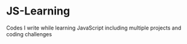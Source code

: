 # JS-Learning
 Codes I write while learning JavaScript including multiple projects and coding challenges
